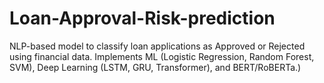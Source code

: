 # Loan-Approval-Risk-prediction
NLP-based model to classify loan applications as Approved or Rejected using financial data. Implements ML (Logistic Regression, Random Forest, SVM), Deep Learning (LSTM, GRU, Transformer), and BERT/RoBERTa.)
